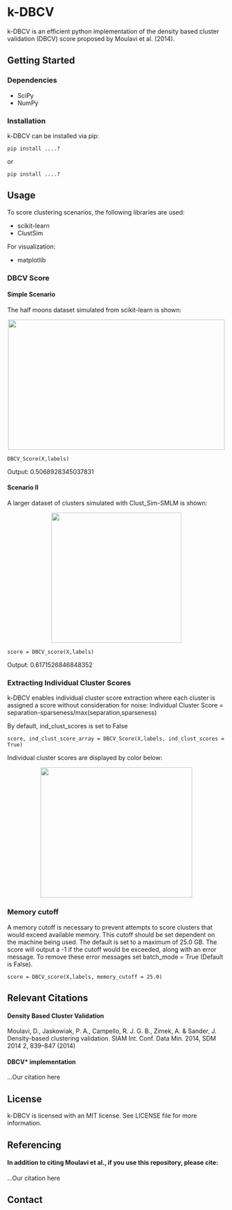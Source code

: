 # k-DBCV

k-DBCV is an efficient python implementation of the density based cluster validation (DBCV) score proposed by Moulavi et al. (2014). 

## Getting Started
### Dependencies
- SciPy
- NumPy
### Installation
k-DBCV can be installed via pip:
```
pip install ....?
```
or
```
pip install ....?
```

## Usage
To score clustering scenarios, the following libraries are used:
- scikit-learn
- ClustSim

For visualization:
- matplotlib
 
### DBCV Score
#### Simple Scenario
The half moons dataset simulated from scikit-learn is shown:
<p align="center">
  <img width="500" height="300" src=https://github.com/user-attachments/assets/22c7c5c3-dcf1-47d4-86fd-53f428e7f87b
</p>

```
DBCV_Score(X,labels)
```
Output: 0.5068928345037831

#### Scenario II
A larger dataset of clusters simulated with Clust_Sim-SMLM is shown:

<p align="center">
  <img width="300" height="300" src=https://github.com/user-attachments/assets/acd7adee-9416-4a61-bfa0-caebf540097b
</p>
 
```
score = DBCV_score(X,labels)
```
Output: 0.6171526846848352

### Extracting Individual Cluster Scores
k-DBCV enables individual cluster score extraction where each cluster is assigned a score without consideration for noise:
Individual Cluster Score = separation-sparseness/max(separation,sparseness)

By default, ind_clust_scores is set to False
```
score, ind_clust_score_array = DBCV_Score(X,labels, ind_clust_scores = True)
```
Individual cluster scores are displayed by color below:
<p align="center">
  <img width="350" height="300" src=https://github.com/user-attachments/assets/56cd291a-9991-45d9-8dd7-cd132ec823fb
</p>

### Memory cutoff
A memory cutoff is necessary to prevent attempts to score clusters that would exceed available memory. This cutoff should be set dependent on the machine being used. The default is set to a maximum of 25.0 GB. The score will output a -1 if the cutoff would be exceeded, along with an error message. To remove these error messages set batch_mode = True (Default is False).
```
score = DBCV_score(X,labels, memory_cutoff = 25.0)
```

## Relevant Citations
#### Density Based Cluster Validation

Moulavi, D., Jaskowiak, P. A., Campello, R. J. G. B., Zimek, A. & Sander, J. Density-based clustering validation. SIAM Int. Conf. Data Min. 2014, SDM 2014 2, 839–847 (2014)

#### DBCV* implementation
...Our citation here

## License
k-DBCV is licensed with an MIT license. See LICENSE file for more information.

## Referencing
#### In addition to citing Moulavi et al., if you use this repository, please cite:
...Our citation here

## Contact 

